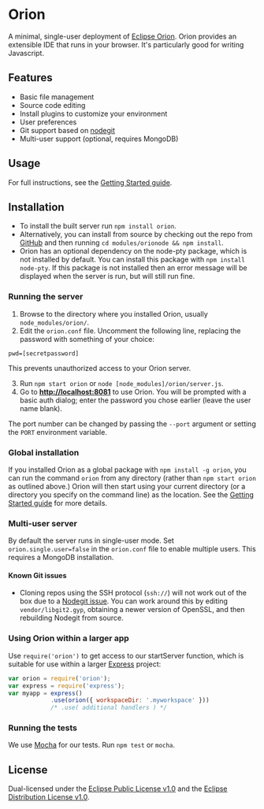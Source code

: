 # Orion
A minimal, single-user deployment of [Eclipse Orion](http://www.eclipse.org/orion/). Orion provides an extensible IDE that runs in your browser. It's particularly good for writing Javascript.

## Features
* Basic file management
* Source code editing
* Install plugins to customize your environment
* User preferences
* Git support based on [nodegit](http://www.nodegit.org/)
* Multi-user support (optional, requires MongoDB)

## Usage
For full instructions, see the [Getting Started guide](https://wiki.eclipse.org/Orion/Node/Getting_started).

## Installation
* To install the built server run `npm install orion`.
* Alternatively, you can install from source by checking out the repo from [GitHub](https://github.com/eclipse/orion.client)
and then running `cd modules/orionode && npm install`.
* Orion has an optional dependency on the node-pty package, which is not installed by default. You can install this package with `npm install node-pty`.  If this package is not installed then an error message will be displayed when the server is run, but will still run fine.

### Running the server
1. Browse to the directory where you installed Orion, usually `node_modules/orion/`.
2. Edit the `orion.conf` file. Uncomment the following line, replacing the password with something of your choice:
  ```
  pwd=[secretpassword]
  ```
  This prevents unauthorized access to your Orion server.

3. Run `npm start orion` or `node [node_modules]/orion/server.js`.
4. Go to **[http://localhost:8081](http://localhost:8081)** to use Orion. You will be prompted with a basic auth dialog; enter the password you chose earlier (leave the user name blank).

The port number can be changed by passing the `--port` argument or setting the `PORT` environment variable.

### Global installation
If you installed Orion as a global package with `npm install -g orion`, you can run the command `orion` from any directory (rather than `npm start orion` as outlined above.)
Orion will then start using your current directory (or a directory you specify on the command  line) as the location.
See the [Getting Started guide](https://wiki.eclipse.org/Orion/Node/Getting_started#Using_a_global_installation_of_Orionode) for more details.

### Multi-user server
By default the server runs in single-user mode. Set `orion.single.user=false` in the `orion.conf` file
to enable multiple users. This requires a MongoDB installation.

#### Known Git issues
* Cloning repos using the SSH protocol (`ssh://`) will not work out of the box due to a [Nodegit issue](https://github.com/nodegit/nodegit/pull/763).
  You can work around this by editing `vendor/libgit2.gyp`, obtaining a newer version of OpenSSL, and then rebuilding Nodegit from source.

### Using Orion within a larger app
Use `require('orion')` to get access to our startServer function, which is suitable for use within a larger [Express](http://expressjs.com/) project:

```js
var orion = require('orion');
var express = require('express');
var myapp = express()
			.use(orion({ workspaceDir: '.myworkspace' }))
			/* .use( additional handlers ) */
```

### Running the tests
We use [Mocha](https://github.com/visionmedia/mocha) for our tests. Run `npm test` or `mocha`.

## License
Dual-licensed under the [Eclipse Public License v1.0](http://www.eclipse.org/legal/epl-v10.html) and the [Eclipse Distribution License v1.0](http://www.eclipse.org/org/documents/edl-v10.html).
